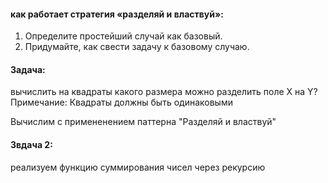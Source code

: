 #### как работает стратегия «разделяй и властвуй»:

1. Определите простейший случай как базовый.
2. Придумайте, как свести задачу к базовому случаю.

#### Задача:

вычислить на квадраты какого размера можно разделить поле X на Y?
Примечание: Квадраты должны быть одинаковыми

Вычислим с примененением паттерна "Разделяй и властвуй"

#### Звдача 2:

реализуем функцию суммирования чисел через рекурсию
